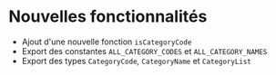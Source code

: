 # Nouvelles fonctionnalités

- Ajout d'une nouvelle fonction `isCategoryCode`
- Export des constantes `ALL_CATEGORY_CODES` et `ALL_CATEGORY_NAMES`
- Export des types `CategoryCode`, `CategoryName` et `CategoryList`
